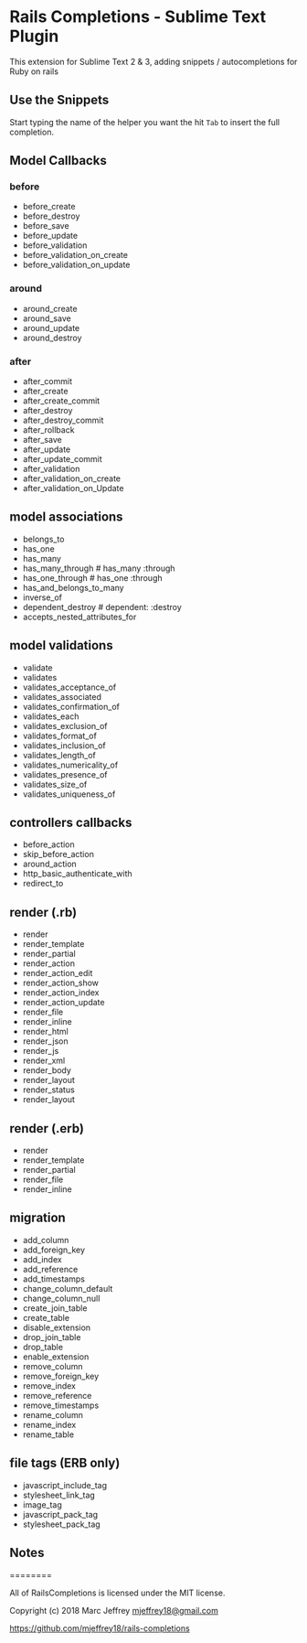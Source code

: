 # Rails Completions - Sublime Text Plugin

This extension for Sublime Text 2 & 3, adding snippets / autocompletions for Ruby on rails

## Use the Snippets

Start typing the name of the helper you want the hit `Tab` to insert the full completion.

## Model Callbacks

### before

  *  before_create
  *  before_destroy
  *  before_save
  *  before_update
  *  before_validation
  *  before_validation_on_create
  *  before_validation_on_update

### around

  *  around_create
  *  around_save
  *  around_update
  *  around_destroy

### after

  *  after_commit
  *  after_create
  *  after_create_commit
  *  after_destroy
  *  after_destroy_commit
  *  after_rollback
  *  after_save
  *  after_update
  *  after_update_commit
  *  after_validation
  *  after_validation_on_create
  *  after_validation_on_Update

## model associations

  *  belongs_to
  *  has_one
  *  has_many
  *  has_many_through # has_many :through
  *  has_one_through # has_one :through
  *  has_and_belongs_to_many
  *  inverse_of
  *  dependent_destroy # dependent: :destroy
  *  accepts_nested_attributes_for

## model validations

  *  validate
  *  validates
  *  validates_acceptance_of
  *  validates_associated
  *  validates_confirmation_of
  *  validates_each
  *  validates_exclusion_of
  *  validates_format_of
  *  validates_inclusion_of
  *  validates_length_of
  *  validates_numericality_of
  *  validates_presence_of
  *  validates_size_of
  *  validates_uniqueness_of

## controllers callbacks

  *  before_action
  *  skip_before_action
  *  around_action
  *  http_basic_authenticate_with
  *  redirect_to

## render (.rb)

  *  render
  *  render_template
  *  render_partial
  *  render_action
  *  render_action_edit
  *  render_action_show
  *  render_action_index
  *  render_action_update
  *  render_file
  *  render_inline
  *  render_html
  *  render_json
  *  render_js
  *  render_xml
  *  render_body
  *  render_layout
  *  render_status
  *  render_layout

## render (.erb)

  *  render
  *  render_template
  *  render_partial
  *  render_file
  *  render_inline

## migration

  *  add_column
  *  add_foreign_key
  *  add_index
  *  add_reference
  *  add_timestamps
  *  change_column_default
  *  change_column_null
  *  create_join_table
  *  create_table
  *  disable_extension
  *  drop_join_table
  *  drop_table
  *  enable_extension
  *  remove_column
  *  remove_foreign_key
  *  remove_index
  *  remove_reference
  *  remove_timestamps
  *  rename_column
  *  rename_index
  *  rename_table

## file tags (ERB only)

  *  javascript_include_tag
  *  stylesheet_link_tag
  *  image_tag
  *  javascript_pack_tag
  *  stylesheet_pack_tag


## Notes
========

All of RailsCompletions is licensed under the MIT license.

Copyright (c) 2018 Marc Jeffrey <mjeffrey18@gmail.com>

https://github.com/mjeffrey18/rails-completions
